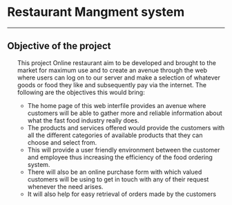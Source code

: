 # Restaurant Mangment system
<hr/>
<h2> Objective of the project </h2>
<ul>
This project Online restaurant aim to be developed and brought to the market for maximum 
use and to create an avenue through the web where users can log on to our server and make a 
selection of whatever goods or food they like and subsequently pay via the internet. The 
following are the objectives this would bring:
  <ul>
<li>The home page of this web interfile provides an avenue where customers will be able to gather more and reliable information about what the fast food industry really does.  </li> 

<li> The products and services offered would provide the customers with all the different 
categories of available products that they can choose and select from. </li>
<li> This will provide a user friendly environment between the customer and employee thus 
increasing the efficiency of the food ordering system.</li>
<li> There will also be an online purchase form with which valued customers will be using to 
get in touch with any of their request whenever the need arises. </li>
<li> It will also help for easy retrieval of orders made by the customers</li>
</ul>
